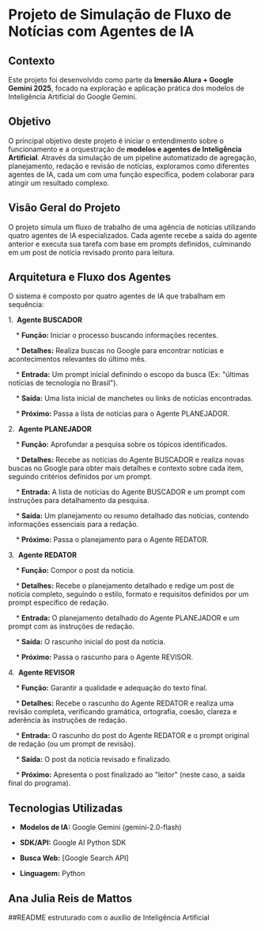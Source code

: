 # Projeto de Simulação de Fluxo de Notícias com Agentes de IA



## Contexto



Este projeto foi desenvolvido como parte da **Imersão Alura + Google Gemini 2025**, focado na exploração e aplicação prática dos modelos de Inteligência Artificial do Google Gemini.



## Objetivo



O principal objetivo deste projeto é iniciar o entendimento sobre o funcionamento e a orquestração de **modelos e agentes de Inteligência Artificial**. Através da simulação de um pipeline automatizado de agregação, planejamento, redação e revisão de notícias, exploramos como diferentes agentes de IA, cada um com uma função específica, podem colaborar para atingir um resultado complexo.



## Visão Geral do Projeto



O projeto simula um fluxo de trabalho de uma agência de notícias utilizando quatro agentes de IA especializados. Cada agente recebe a saída do agente anterior e executa sua tarefa com base em prompts definidos, culminando em um post de notícia revisado pronto para leitura.



## Arquitetura e Fluxo dos Agentes



O sistema é composto por quatro agentes de IA que trabalham em sequência:



1.  **Agente BUSCADOR**

    * **Função:** Iniciar o processo buscando informações recentes.

    * **Detalhes:** Realiza buscas no Google para encontrar notícias e acontecimentos relevantes do último mês.

    * **Entrada:** Um prompt inicial definindo o escopo da busca (Ex: "últimas notícias de tecnologia no Brasil").

    * **Saída:** Uma lista inicial de manchetes ou links de notícias encontradas.

    * **Próximo:** Passa a lista de notícias para o Agente PLANEJADOR.



2.  **Agente PLANEJADOR**

    * **Função:** Aprofundar a pesquisa sobre os tópicos identificados.

    * **Detalhes:** Recebe as notícias do Agente BUSCADOR e realiza novas buscas no Google para obter mais detalhes e contexto sobre cada item, seguindo critérios definidos por um prompt.

    * **Entrada:** A lista de notícias do Agente BUSCADOR e um prompt com instruções para detalhamento da pesquisa.

    * **Saída:** Um planejamento ou resumo detalhado das notícias, contendo informações essenciais para a redação.

    * **Próximo:** Passa o planejamento para o Agente REDATOR.


3.  **Agente REDATOR**

    * **Função:** Compor o post da notícia.

    * **Detalhes:** Recebe o planejamento detalhado e redige um post de notícia completo, seguindo o estilo, formato e requisitos definidos por um prompt específico de redação.

    * **Entrada:** O planejamento detalhado do Agente PLANEJADOR e um prompt com as instruções de redação.

    * **Saída:** O rascunho inicial do post da notícia.

    * **Próximo:** Passa o rascunho para o Agente REVISOR.


4.  **Agente REVISOR**

    * **Função:** Garantir a qualidade e adequação do texto final.

    * **Detalhes:** Recebe o rascunho do Agente REDATOR e realiza uma revisão completa, verificando gramática, ortografia, coesão, clareza e aderência às instruções de redação.

    * **Entrada:** O rascunho do post do Agente REDATOR e o prompt original de redação (ou um prompt de revisão).

    * **Saída:** O post da notícia revisado e finalizado.

    * **Próximo:** Apresenta o post finalizado ao "leitor" (neste caso, a saída final do programa).


## Tecnologias Utilizadas


* **Modelos de IA:** Google Gemini (gemini-2.0-flash)

* **SDK/API:** Google AI Python SDK

* **Busca Web:** [Google Search API]

* **Linguagem:** Python

## Ana Julia Reis de Mattos

##README estruturado com o auxílio de Inteligência Artificial
